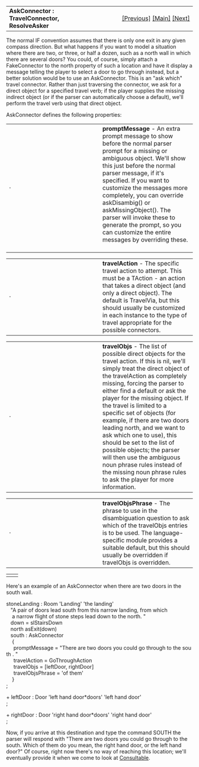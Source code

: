 <table width="100%" data-border="0" data-cellspacing="0"
data-cellpadding="3" data-bgcolor="#C0C0C0">
<colgroup>
<col style="width: 50%" />
<col style="width: 50%" />
</colgroup>
<tbody>
<tr>
<td style="text-align: left;"><strong>AskConnector : TravelConnector,
ResolveAsker<br />
</strong></td>
<td style="text-align: right;"><a
href="travelbarrier.htm">[Previous]</a> <a
href="generalintroduction.htm">[Main]</a> <a
href="travelconnector.htm">[Next]</a></td>
</tr>
</tbody>
</table>

  
The normal IF convention assumes that there is only one exit in any
given compass direction. But what happens if you want to model a
situation where there are two, or three, or half a dozen, such as a
north wall in which there are several doors? You could, of course,
simply attach a FakeConnector to the north property of such a location
and have it display a message telling the player to select a door to go
through instead, but a better solution would be to use an AskConnector.
This is an "ask which" travel connector. Rather than just traversing the
connector, we ask for a direct object for a specified travel verb; if
the player supplies the missing indirect object (or if the parser can
automatically choose a default), we'll perform the travel verb using
that direct object.  
  
AskConnector defines the following properties:  
  

<table data-border="0" data-cellpadding="0" data-cellspacing="0">
<colgroup>
<col style="width: 50%" />
<col style="width: 50%" />
</colgroup>
<tbody>
<tr data-valign="top">
<td width="14"><strong></strong>·<strong></strong></td>
<td><strong>promptMessage</strong> - An extra prompt message to show
before the normal parser prompt for a missing or ambiguous object. We'll
show this just before the normal parser message, if it's specified. If
you want to customize the messages more completely, you can override
askDisambig() or askMissingObject(). The parser will invoke these to
generate the prompt, so you can customize the entire messages by
overriding these.  <br />
</td>
</tr>
</tbody>
</table>

<table data-border="0" data-cellpadding="0" data-cellspacing="0">
<colgroup>
<col style="width: 50%" />
<col style="width: 50%" />
</colgroup>
<tbody>
<tr data-valign="top">
<td width="14"><strong></strong>·<strong></strong></td>
<td><strong>travelAction</strong> - The specific travel action to
attempt. This must be a TAction - an action that takes a direct object
(and only a direct object). The default is TravelVia, but this should
usually be customized in each instance to the type of travel appropriate
for the possible connectors.  <br />
</td>
</tr>
</tbody>
</table>

<table data-border="0" data-cellpadding="0" data-cellspacing="0">
<colgroup>
<col style="width: 50%" />
<col style="width: 50%" />
</colgroup>
<tbody>
<tr data-valign="top">
<td width="14"><strong></strong>·<strong></strong></td>
<td><strong>travelObjs</strong> - The list of possible direct objects
for the travel action. If this is nil, we'll simply treat the direct
object of the travelAction as completely missing, forcing the parser to
either find a default or ask the player for the missing object. If the
travel is limited to a specific set of objects (for example, if there
are two doors leading north, and we want to ask which one to use), this
should be set to the list of possible objects; the parser will then use
the ambiguous noun phrase rules instead of the missing noun phrase rules
to ask the player for more information.  <br />
</td>
</tr>
</tbody>
</table>

<table data-border="0" data-cellpadding="0" data-cellspacing="0">
<colgroup>
<col style="width: 50%" />
<col style="width: 50%" />
</colgroup>
<tbody>
<tr data-valign="top">
<td width="14"><strong></strong>·<strong></strong></td>
<td><strong>travelObjsPhrase</strong> - The phrase to use in the
disambiguation question to ask which of the travelObjs entries is to be
used. The language-specific module provides a suitable default, but this
should usually be overridden if travelObjs is overridden.  <br />
</td>
</tr>
</tbody>
</table>

|     |     |
|-----|-----|
|     |     |

  
  
Here's an example of an AskConnector when there are two doors in the
south wall.  
  
  
stoneLanding : Room 'Landing' 'the landing'  
   "A pair of doors lead south from this narrow landing, from which  
    a narrow flight of stone steps lead down to the north. "  
   down = slStairsDown  
   north asExit(down)     
   south : AskConnector   
    {   
     promptMessage = "There are two doors you could go through to the south . "   
     travelAction = GoThroughAction   
     travelObjs = \[leftDoor, rightDoor\]  
     travelObjsPhrase = 'of them'  
    }  
;  
  
+ leftDoor : Door 'left hand door\*doors' 'left hand door'  
;  
  
+ rightDoor : Door 'right hand door\*doors' 'right hand door'  
;  
  
Now, if you arrive at this destination and type the command SOUTH the
parser will respond with "There are two doors you could go through to
the south. Which of them do you mean, the right hand door, or the left
hand door?" Of course, right now there's no way of reaching this
location; we'll eventually provide it when we come to look at
[Consultable](consultable.htm).  
